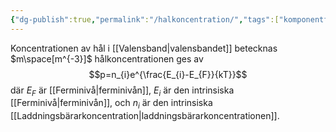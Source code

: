 ```yaml
---
{"dg-publish":true,"permalink":"/halkoncentration/","tags":["komponentfysik"]}
---
```



Koncentrationen av hål i [[Valensband\|valensbandet]] betecknas $m\space[m^{-3}]$
hålkoncentrationen ges av
$$p=n_{i}e^{\frac{E_{i}-E_{F}}{kT}}$$
där $E_{F}$ är [[Ferminivå\|ferminivån]], $E_{i}$ är den intrinsiska [[Ferminivå\|ferminivån]], och $n_{i}$ är den intrinsiska [[Laddningsbärarkoncentration\|laddningsbärarkoncentrationen]].
